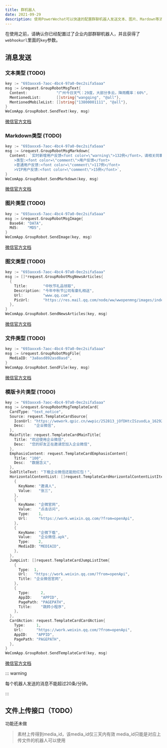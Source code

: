 ```yaml
---
title: 群机器人
date: 2021-09-29
description: 使用PowerWechat可以快速的配置群聊机器人发送文本、图片、Mardown等消息到企业内部群聊消息里面
---
```




在使用之前，请确认你已经配置过了企业内部群聊机器人，并且获得了`webhookurl`里面的`key`参数。

## 消息发送

### 文本类型 (TODO)

``` go
key := "693axxx6-7aoc-4bc4-97a0-0ec2sifa5aaa"
msg := &request.GroupRobotMsgText{
  Content:             "广州今日天气：29度，大部分多云，降雨概率：60%",
  MentionedList:       []string{"wangqing", "@all"},
  MentionedMobileList: []string{"13800001111", "@all"},
}
WeComApp.GroupRobot.SendText(key, msg)
```

[微信官方文档](https://work.weixin.qq.com/api/doc/90000/90136/91770#文本类型)

### Markdown类型 (TODO)

``` go
key := "693axxx6-7aoc-4bc4-97a0-0ec2sifa5aaa"
msg := &request.GroupRobotMsgMarkdown{
  Content: `实时新增用户反馈<font color=\"warning\">132例</font>，请相关同事注意。\n
    >类型:<font color=\"comment\">用户反馈</font>
    >普通用户反馈:<font color=\"comment\">117例</font>
    >VIP用户反馈:<font color=\"comment\">15例</font>`,
}
WeComApp.GroupRobot.SendMarkdown(key, msg)
```

[微信官方文档](https://work.weixin.qq.com/api/doc/90000/90136/91770#markdown类型)

### 图片类型 (TODO)

``` go
key := "693axxx6-7aoc-4bc4-97a0-0ec2sifa5aaa"
msg := &request.GroupRobotMsgImage{
  Base64: "DATA",
  Md5:    "MD5",
}
WeComApp.GroupRobot.SendImage(key, msg)
```

[微信官方文档](https://work.weixin.qq.com/api/doc/90000/90136/91770#图片类型)

### 图文类型 (TODO)

``` go
key := "693axxx6-7aoc-4bc4-97a0-0ec2sifa5aaa"
msg := []*request.GroupRobotMsgNewsArticles{
  {
    Title:       "中秋节礼品领取",
    Description: "今年中秋节公司有豪礼相送",
    Url:         "www.qq.com",
    PicUrl:      "https://res.mail.qq.com/node/ww/wwopenmng/images/independent/doc/test_pic_msg1.png",
  },
}
WeComApp.GroupRobot.SendNewsArticles(key, msg)
```

[微信官方文档](https://work.weixin.qq.com/api/doc/90000/90136/91770#图片类型)

### 文件类型 (TODO)

``` go
key := "693axxx6-7aoc-4bc4-97a0-0ec2sifa5aaa"
msg := &request.GroupRobotMsgFile{
  MediaID: "3a8asd892asd8asd",
}
WeComApp.GroupRobot.SendFile(key, msg)
```

[微信官方文档](https://work.weixin.qq.com/api/doc/90000/90136/91770#文件类型)

### 模版卡片类型 (TODO)

``` go
key := "693axxx6-7aoc-4bc4-97a0-0ec2sifa5aaa"
msg := &request.GroupRobotMsgTemplateCard{
  CardType: "text_notice",
  Source: request.TemplateCardSource{
    IconUrl: "https://wework.qpic.cn/wwpic/252813_jOfDHtcISzuodLa_1629280209/0",
    Desc:    "企业微信",
  },
  MainTitle: request.TemplateCardMainTitle{
    Title: "欢迎使用企业微信",
    Desc:  "您的好友正在邀请您加入企业微信",
  },
  EmphasisContent: request.TemplateCardEmphasisContent{
    Title: "100",
    Desc:  "数据含义",
  },
  SubTitleText: "下载企业微信还能抢红包！",
  HorizontalContentList: []request.TemplateCardHorizontalContentListItem{
    {
      KeyName: "邀请人",
      Value:   "张三",
    },
    {
      KeyName: "企微官网",
      Value:   "点击访问",
      Type:    1,
      Url:     "https://work.weixin.qq.com/?from=openApi",
    },
    {
      KeyName: "企微下载",
      Value:   "企业微信.apk",
      Type:    2,
      MediaID: "MEDIAID",
    },
  },
  JumpList: []request.TemplateCardJumpListItem{
    {
      Type:  1,
      Url:   "https://work.weixin.qq.com/?from=openApi",
      Title: "企业微信官网",
    },
    {
      Type:     2,
      AppID:    "APPID",
      PagePath: "PAGEPATH",
      Title:    "跳转小程序",
    },
  },
  CardAction: request.TemplateCardCardAction{
    Type:     1,
    Url:      "https://work.weixin.qq.com/?from=openApi",
    AppID:    "APPID",
    PagePath: "PAGEPATH",
  },
}
WeComApp.GroupRobot.SendTemplateCard(key, msg)
```

[微信官方文档](https://work.weixin.qq.com/api/doc/90000/90136/91770#模版卡片类型)



::: warning

每个机器人发送的消息不能超过20条/分钟。

:::

##  文件上传接口（TODO）

功能还未做

> 素材上传得到media_id，该media_id仅三天内有效
> media_id只能是对应上传文件的机器人可以使用

